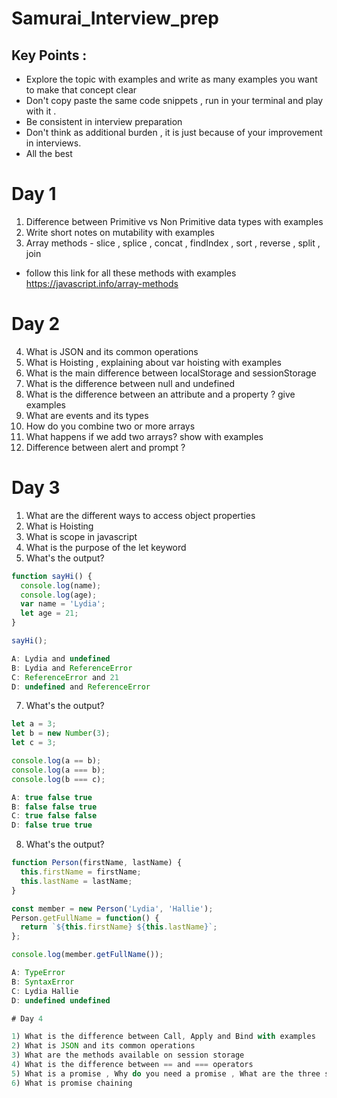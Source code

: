 # Samurai_Interview_prep

## Key Points :
- Explore the topic with examples and write as many examples  you want to make that concept clear
- Don't copy paste the same code snippets , run in your terminal and play with it .
- Be consistent in interview preparation
- Don't think as additional burden , it is just because of your improvement in interviews.
- All the best
# Day 1
1) Difference between Primitive vs Non Primitive data types with examples
2) Write short notes on mutability with examples
3) Array methods - slice , splice , concat , findIndex , sort , reverse , split , join   
 - follow this link for all these methods with examples
 https://javascript.info/array-methods


# Day 2

4) What is JSON and its common operations 
5) What is Hoisting , explaining about var hoisting with examples
6) What is the main difference between localStorage and sessionStorage
7) What is the difference between null and undefined
8) What is the difference between an attribute and a property ? give examples
9) What are events and its types
10) How do you combine two or more arrays
11) What happens if we add two arrays? show with examples
12) Difference between alert and prompt ? 


# Day 3
1) What are the different ways to access object properties
2) What is Hoisting
3) What is scope in javascript
4) What is the purpose of the let keyword
5)  What's the output?
```javascript
function sayHi() {
  console.log(name);
  console.log(age);
  var name = 'Lydia';
  let age = 21;
}

sayHi();

A: Lydia and undefined
B: Lydia and ReferenceError
C: ReferenceError and 21
D: undefined and ReferenceError
```
7) What's the output?
```javascript
let a = 3;
let b = new Number(3);
let c = 3;

console.log(a == b);
console.log(a === b);
console.log(b === c);

A: true false true
B: false false true
C: true false false
D: false true true
```
8) What's the output?
```javascript
function Person(firstName, lastName) {
  this.firstName = firstName;
  this.lastName = lastName;
}

const member = new Person('Lydia', 'Hallie');
Person.getFullName = function() {
  return `${this.firstName} ${this.lastName}`;
};

console.log(member.getFullName());

A: TypeError
B: SyntaxError
C: Lydia Hallie
D: undefined undefined

# Day 4

1) What is the difference between Call, Apply and Bind with examples
2) What is JSON and its common operations 
3) What are the methods available on session storage
4) What is the difference between == and === operators
5) What is a promise , Why do you need a promise , What are the three states of promise
6) What is promise chaining


